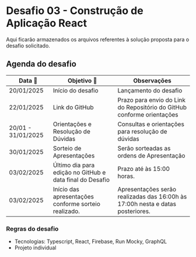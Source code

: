 # Desafio 03 - Construção de Aplicação React

Aqui ficarão armazenados os arquivos referentes à solução proposta para o desafio solicitado.

## Agenda do desafio
Data :calendar: | Objetivo :triangular_flag_on_post: | Observações
-----|----------|------------
20/01/2025 | Início do desafio | Lançamento do desafio
22/01/2025 | Link do GitHub | Prazo para envio do Link do Repositório do GitHub conforme orientações
20/01 - 31/01/2025 | Orientações e Resolução de Dúvidas | Consultas e orientações para resolução de dúvidas
30/01/2025 | Sorteio de Apresentações | Serão sorteadas as ordens de Apresentação
03/02/2025 | Último dia para edição no GitHub e data final do Desafio | Prazo até às 15:00 horas.
03/02/2025 | Início das apresentações conforme sorteio realizado. | Apresentações serão realizadas das 16:00h às 17:00h nesta e datas posteriores.

### Regras do desafio

- Tecnologias: Typescript, React, Firebase, Run Mocky, GraphQL
- Projeto individual
